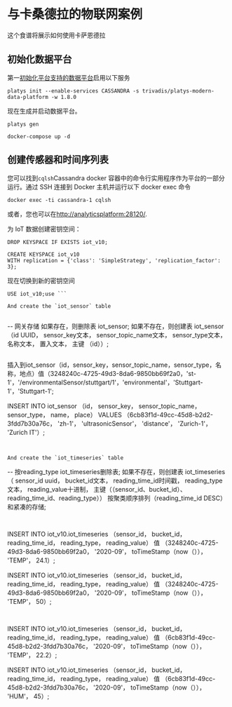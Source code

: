 # 与卡桑德拉的物联网案例

这个食谱将展示如何使用卡萨恩德拉

## 初始化数据平台

第一[初始化平台支持的数据平台](../documentation/getting-started.md)启用以下服务

    platys init --enable-services CASSANDRA -s trivadis/platys-modern-data-platform -w 1.8.0

现在生成并启动数据平台。

    platys gen

    docker-compose up -d

## 创建传感器和时间序列表

您可以找到`cqlsh`Cassandra docker 容器中的命令行实用程序作为平台的一部分运行。通过 SSH 连接到 Docker 主机并运行以下 docker exec 命令

    docker exec -ti cassandra-1 cqlsh

或者，您也可以在<http://analyticsplatform:28120/>.

为 IoT 数据创建密钥空间：

    DROP KEYSPACE IF EXISTS iot_v10;

    CREATE KEYSPACE iot_v10
    WITH replication = {'class': 'SimpleStrategy', 'replication_factor': 3};

现在切换到新的密钥空间

````
USE iot_v10;use ```

And create the `iot_sensor` table


````

\-- 网关存储
如果存在，则删除表 iot_sensor;
如果不存在，则创建表 iot_sensor （id UUID，
sensor_key文本，
sensor_topic_name文本，
sensor_type文本，
名称文本，
置入文本，
主键 （id））;

```
```

插入到iot_sensor（id，sensor_key，sensor_topic_name，sensor_type，名称，地点）值（3248240c-4725-49d3-8da6-9850bb69f2a0，'st-1'，'/environmentalSensor/stuttgart/1'，'environmental'，'Stuttgart-1'，'Stuttgart-1';

INSERT INTO iot_sensor （id， sensor_key， sensor_topic_name， sensor_type， name， place） VALUES （6cb83f1d-49cc-45d8-b2d2-3fdd7b30a76c， 'zh-1'， 'ultrasonicSensor'， 'distance'， 'Zurich-1'， 'Zurich IT'）;

```


And create the `iot_timeseries` table

```

\-- 按reading_type
iot_timeseries删除表;
如果不存在，则创建表 iot_timeseries （
sensor_id uuid，
bucket_id文本，
reading_time_id时间戳，
reading_type文本，
reading_value十进制，
主键（（sensor_id、bucket_id）、reading_time_id、reading_type））
按聚类顺序排列（reading_time_id DESC）
和紧凑的存储;

```


```

INSERT INTO iot_v10.iot_timeseries （sensor_id， bucket_id， reading_time_id， reading_type， reading_value）
值 （3248240c-4725-49d3-8da6-9850bb69f2a0， '2020-09'， toTimeStamp（now（））， 'TEMP'， 24.1）;

INSERT INTO iot_v10.iot_timeseries （sensor_id， bucket_id， reading_time_id， reading_type， reading_value）
值 （3248240c-4725-49d3-8da6-9850bb69f2a0， '2020-09'， toTimeStamp（now（））， 'TEMP'， 50）;

```


```

INSERT INTO iot_v10.iot_timeseries （sensor_id， bucket_id， reading_time_id， reading_type， reading_value）
值 （6cb83f1d-49cc-45d8-b2d2-3fdd7b30a76c， '2020-09'， toTimeStamp（now（））， 'TEMP'， 22.2）;

INSERT INTO iot_v10.iot_timeseries （sensor_id， bucket_id， reading_time_id， reading_type， reading_value）
值 （6cb83f1d-49cc-45d8-b2d2-3fdd7b30a76c， '2020-09'， toTimeStamp（now（））， 'HUM'， 45）;

```
```

